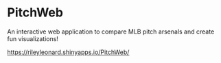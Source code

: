 # PitchWeb

An interactive web application to compare MLB pitch arsenals and create fun visualizations!

https://rileyleonard.shinyapps.io/PitchWeb/
